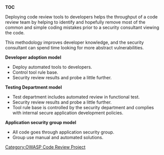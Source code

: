 __TOC__

Deploying code review tools to developers helps the throughput of a code
review team by helping to identify and hopefully remove most of the
common and simple coding mistakes prior to a security consultant viewing
the code.

This methodology improves developer knowledge, and the security
consultant can spend time looking for more abstract vulnerabilities.

**Developer adoption model**

  - Deploy automated tools to developers.
  - Control tool rule base.
  - Security review results and probe a little further.

**Testing Department model**

  - Test department includes automated review in functional test.
  - Security review results and probe a little further.
  - Tool rule base is controlled by the security department and complies
    with internal secure application development policies.

**Application security group model**

  - All code goes through application security group.
  - Group use manual and automated solutions.

[Category:OWASP Code Review
Project](Category:OWASP_Code_Review_Project "wikilink")